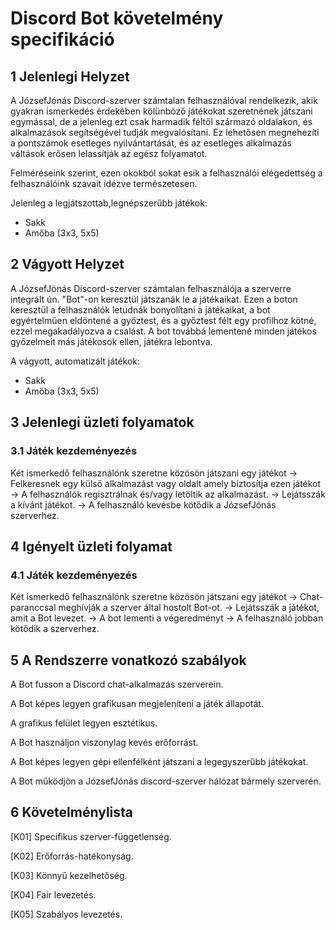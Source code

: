 # Discord Bot követelmény specifikáció

## 1 Jelenlegi Helyzet

A JózsefJónás Discord-szerver számtalan felhasználóval rendelkezik, akik gyakran ismerkedés érdekében kölünböző játékokat szeretnének játszani egymással, de a jelenleg ezt csak harmadik féltől származó oldalakon, és alkalmazások segítségével tudják megvalósítani. Ez lehetősen megnehezíti a pontszámok esetleges nyilvántartását, és az esetleges alkalmazás váltások erősen lelassítják az egész folyamatot.

Felméréseink szerint, ezen okokból sokat esik a felhasználói elégedettség a felhasználóink szavait idézve természetesen.

Jelenleg a legjátszottab,legnépszerűbb játékok:
  * Sakk
  * Amőba (3x3, 5x5)

## 2 Vágyott Helyzet

A JózsefJónás Discord-szerver számtalan felhasználója a szerverre integrált ún. "Bot"-on keresztül játszanák le a játékaikat. Ezen a boton keresztül a felhasználók letudnák bonyolítani a játékaikat, a bot egyértelműen eldöntené a győztest, és a győztest félt egy profilhoz kötné, ezzel megakadályozva a csalást. A bot továbbá lementené minden játékos győzelmeit más játékosok ellen, játékra lebontva.

A vágyott, automatizált játékok:
  * Sakk
  * Amőba (3x3, 5x5)

## 3 Jelenlegi üzleti folyamatok

### 3.1 Játék kezdeményezés

Két ismerkedő felhasználónk szeretne közösön játszani egy játékot -> Felkeresnek egy külső alkalmazást vagy oldalt amely biztosítja ezen játékot -> A felhasználók regisztrálnak és/vagy letöltik az alkalmazást. -> Lejátsszák a kívánt játékot. -> A felhasználó kevésbe kötődik a JózsefJónás szerverhez.

## 4 Igényelt üzleti folyamat

### 4.1 Játék kezdeményezés

Két ismerkedő felhasználónk szeretne közösön játszani egy játékot ->
Chat-paranccsal meghívják a szerver által hostolt Bot-ot. -> 
Lejátsszák a játékot, amit a Bot levezet. -> 
A bot lementi a végeredményt ->
A felhasználó jobban kötődik a szerverhez.

## 5 A Rendszerre vonatkozó szabályok

A Bot fusson a Discord chat-alkalmazás szerverein.

A Bot képes legyen grafikusan megjeleníteni a játék állapotát.

A grafikus felület legyen esztétikus.

A Bot használjon viszonylag kevés erőforrást.

A Bot képes legyen gépi ellenfélként játszani a legegyszerűbb játékokat.

A Bot működjön a JózsefJónás discord-szerver hálózat bármely szerverén.

## 6 Követelménylista

[K01] Specifikus szerver-függetlenség.

[K02] Erőforrás-hatékonyság.

[K03] Könnyű kezelhetőség.

[K04] Fair levezetés.

[K05] Szabályos levezetés.
